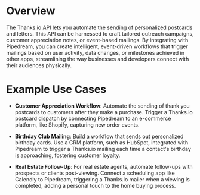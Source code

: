 # Overview

The Thanks.io API lets you automate the sending of personalized postcards and letters. This API can be harnessed to craft tailored outreach campaigns, customer appreciation notes, or event-based mailings. By integrating with Pipedream, you can create intelligent, event-driven workflows that trigger mailings based on user activity, data changes, or milestones achieved in other apps, streamlining the way businesses and developers connect with their audiences physically.

# Example Use Cases

- **Customer Appreciation Workflow**: Automate the sending of thank you postcards to customers after they make a purchase. Trigger a Thanks.io postcard dispatch by connecting Pipedream to an e-commerce platform, like Shopify, capturing new order events.

- **Birthday Club Mailing**: Build a workflow that sends out personalized birthday cards. Use a CRM platform, such as HubSpot, integrated with Pipedream to trigger a Thanks.io mailing each time a contact's birthday is approaching, fostering customer loyalty.

- **Real Estate Follow-Up**: For real estate agents, automate follow-ups with prospects or clients post-viewing. Connect a scheduling app like Calendly to Pipedream, triggering a Thanks.io mailer when a viewing is completed, adding a personal touch to the home buying process.
